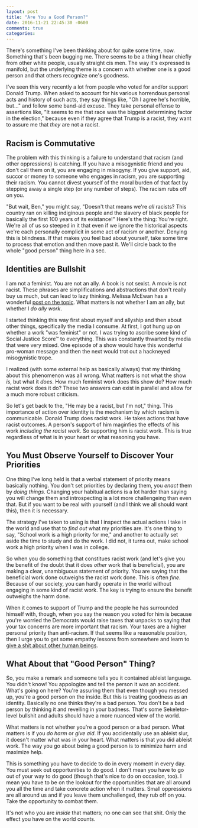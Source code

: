 ```yaml
---
layout: post
title: "Are You a Good Person?"
date: 2016-11-21 22:45:30 -0600
comments: true
categories: 
---
```


There's something I've been thinking about for quite some time, now. Something
that's been bugging me. There seems to be a thing I hear chiefly from other
white people, usually straight cis men. The way it's expressed is manifold, but
the underlying theme is a concern with whether one is a good person and that
others recognize one's goodness.

I've seen this very recently a lot from people who voted for and/or support
Donald Trump. When asked to account for his various horrendous personal acts and
history of such acts, they say things like, "Oh I agree he's horrible, but..."
and follow some band-aid excuse. They take personal offense to assertions like,
"It seems to me that race was the biggest determining factor in the election,"
because even if they agree that Trump is a racist, they want to assure me that
*they* are not a racist.


## Racism is Commutative

The problem with this thinking is a failure to understand that racism (and other
oppressions) is catching. If you have a misogynistic friend and you don't call
them on it, you are engaging in misogyny. If you give support, aid, succor or
money to someone who engages in racism, you are supporting their racism. You
cannot divest yourself of the moral burden of that fact by stepping away a
single step (or any number of steps). The racism rubs off on you.

"But wait, Ben," you might say, "Doesn't that means we're _all_ racists? This
country ran on killing indiginous people and the slavery of black people for
basically the first 100 years of its existance!" Here's the thing: You're right.
We're all of us so steeped in it that even if we ignore the historical aspects
we're each personally complicit in some act of racism or another. Denying this
is blindness. If that makes you feel bad about yourself, take some time to
process that emotion and then move past it. We'll circle back to the whole "good
person" thing here in a sec.


## Identities are Bullshit

I am not a feminist. You are not an ally. A book is not sexist. A movie is not
racist. These phrases are simplifications and abstractions that don't really buy
us much, but can lead to lazy thinking. Melissa McEwan has a wonderful
[post on the topic](http://www.shakesville.com/2013/04/on-fixed-state-ally-model-vs-process.html).
What matters is not whether I am an ally, but whether I _do ally work_.

I started thinking this way first about myself and allyship and then about other
things, specifically the media I consume. At first, I got hung up on whether a
work "was feminist" or not. I was trying to ascribe some kind of Social Justice
Score™ to everything. This was constantly thwarted by media that were very
mixed. One episode of a show would have this wonderful pro-woman message and
then the next would trot out a hackneyed misogynistic trope.

I realized (with some external help as basically always) that my thinking about
this phenomenon was all wrong. What matters is not what the show _is_, but what
it _does_. How much feminist work does this show do? How much racist work does
it do? These two answers can exist in parallel and allow for a much more robust
criticism.

So let's get back to the, "He may be a racist, but I'm not," thing. This
importance of action over identity is the mechanism by which racism is
communicable. Donald Trump does racist work. He takes actions that have racist
outcomes. A person's support of him maginfies the effects of his work _including
the racist work_. So supporting him is racist work. This is true regardless of
what is in your heart or what reasoning you have.


## You Must Observe Yourself to Discover Your Priorities

One thing I've long held is that a verbal statement of priority means basically
nothing. You don't set priorities by declaring them, you _enact_ them by _doing
things_. Changing your habitual actions is a lot harder than saying you will
change them and introspecting is a lot more challengeing than even that. But if
you want to be real with yourself (and I think we all should want this), then
it is necessary.

The strategy I've taken to using is that I inspect the actual actions I take in
the world and use that to _find out_ what my priorities are. It's one thing to
say, "School work is a high priority for me," and another to actually set aside
the time to study and do the work. I did not, it turns out, make school work a
high priority when I was in college.


So when you do something that constitues racist work (and let's give you the
benefit of the doubt that it does _other_ work that is beneficial), you are
making a clear, unambiguous statement of priority. You are saying that the
beneficial work done outweighs the racist work done. This is often _fine_.
Because of our society, you can hardly operate in the world without engaging in
some kind of racist work. The key is trying to ensure the benefit outweighs the
harm done.

When it comes to support of Trump and the people he has surrounded himself with,
though, when you say the reason you voted for him is because you're worried the
Democrats would raise taxes that unpacks to saying that your tax concerns are
more important that racism. Your taxes are a higher personal priority than
anti-racism. If that seems like a reasonable position, then I urge you to get
some empathy lessons from somewhere and learn to
[give a shit about other human beings](/2013/04/28/social-justice-is-made-of-empathy/).


## What About that "Good Person" Thing?

So, you make a remark and someone tells you it contained ableist language. You
didn't know! You appologize and tell the person it was an accident. What's going
on here? You're assuring them that even though you messed up, you're a good
person on the inside. But this is treating goodness as an identity. Basically no
one thinks they're a bad person. You don't be a bad person by thinking it and
revelling in your badness. That's some Sekeletor-level bullshit and adults
should have a more nuanced view of the world.

What matters is not whether you're a good person or a bad person. What matters
is if you _do harm_ or _give aid_. If you accidentally use an ableist slur, it
doesn't matter what was in your heart. What matters is that you did ableist
work. The way you go about being a good person is to minimize harm and maximize
help.

This is something you have to decide to do in every moment in every day. You
must seek out opportunities to do good. I don't mean you have to go out of your
way to do good (though that's nice to do on occasion, too). I mean you have to
be on the lookout for the opportunities that are all around you all the time and
take concrete action when it matters. Small oppressions are all around us and if
you leave them unchallenged, they rub off on you. Take the opportunity to combat
them.

It's not who you are _inside_ that matters; no one can see that shit. Only the
effect you have on the world counts.
